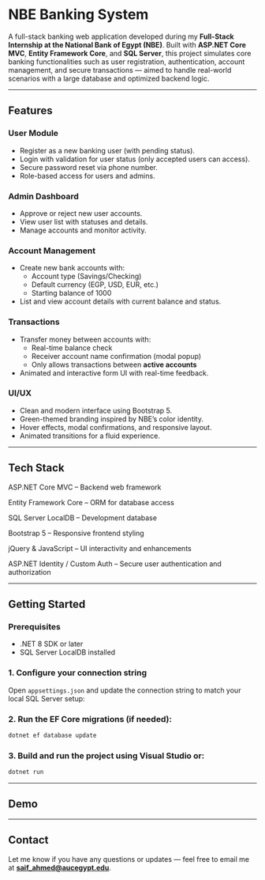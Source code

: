 # NBE Banking System

A full-stack banking web application developed during my **Full-Stack Internship at the National Bank of Egypt (NBE)**. Built with **ASP.NET Core MVC**, **Entity Framework Core**, and **SQL Server**, this project simulates core banking functionalities such as user registration, authentication, account management, and secure transactions — aimed to handle real-world scenarios with a large database and optimized backend logic.

---

## Features

### User Module
- Register as a new banking user (with pending status).
- Login with validation for user status (only accepted users can access).
- Secure password reset via phone number.
- Role-based access for users and admins.

### Admin Dashboard
- Approve or reject new user accounts.
- View user list with statuses and details.
- Manage accounts and monitor activity.

### Account Management
- Create new bank accounts with:
  - Account type (Savings/Checking)
  - Default currency (EGP, USD, EUR, etc.)
  - Starting balance of 1000
- List and view account details with current balance and status.

### Transactions
- Transfer money between accounts with:
  - Real-time balance check
  - Receiver account name confirmation (modal popup)
  - Only allows transactions between **active accounts**
- Animated and interactive form UI with real-time feedback.

### UI/UX
- Clean and modern interface using Bootstrap 5.
- Green-themed branding inspired by NBE’s color identity.
- Hover effects, modal confirmations, and responsive layout.
- Animated transitions for a fluid experience.

---

## Tech Stack

ASP.NET Core MVC – Backend web framework

Entity Framework Core – ORM for database access

SQL Server LocalDB – Development database

Bootstrap 5 – Responsive frontend styling

jQuery & JavaScript – UI interactivity and enhancements

ASP.NET Identity / Custom Auth – Secure user authentication and authorization

---

## Getting Started

### Prerequisites
- .NET 8 SDK or later
- SQL Server LocalDB installed

### 1. Configure your connection string

Open `appsettings.json` and update the connection string to match your local SQL Server setup:

### 2. Run the EF Core migrations (if needed):
```bash
dotnet ef database update
```

### 3. Build and run the project using Visual Studio or:
```bash
dotnet run
```
---

## Demo

---

## Contact
Let me know if you have any questions or updates — feel free to email me at **saif_ahmed@aucegypt.edu**.

